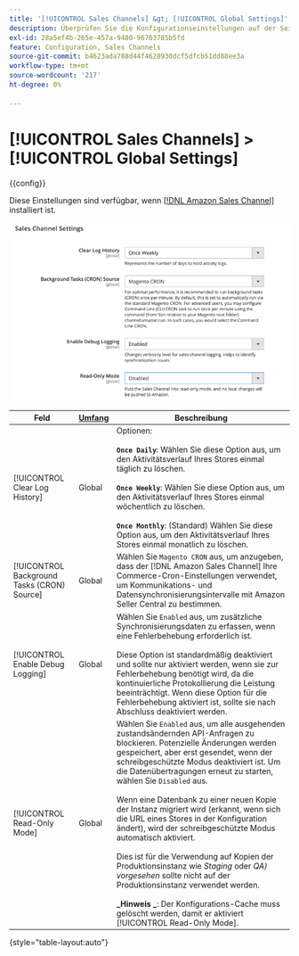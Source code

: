 ```yaml
---
title: '[!UICONTROL Sales Channels] &gt; [!UICONTROL Global Settings]'
description: Überprüfen Sie die Konfigurationseinstellungen auf der Seite [!UICONTROL Sales Channels] &gt; [!UICONTROL Global Settings] des Commerce Admin-Bereichs.
exl-id: 28a5ef4b-265e-457a-9480-96763785b5fd
feature: Configuration, Sales Channels
source-git-commit: b4623ada788d44f4628930dcf5dfcb51dd88ee3a
workflow-type: tm+mt
source-wordcount: '217'
ht-degree: 0%

---
```


# [!UICONTROL Sales Channels] > [!UICONTROL Global Settings]

{{config}}

Diese Einstellungen sind verfügbar, wenn [[!DNL Amazon Sales Channel]](https://experienceleague.adobe.com/docs/commerce-channels/amazon/getting-started/install.html) installiert ist.

![Sales Channel-Einstellungen](./assets/config-sales-channel-global-settings.png)<!-- zoom -->

| Feld | [Umfang](../getting-started/websites-stores-views.md#scope-settings) | Beschreibung |
|-----|---------|------|
| [!UICONTROL Clear Log History] | Global | Optionen: <br/><br/>**`Once Daily`**: Wählen Sie diese Option aus, um den Aktivitätsverlauf Ihres Stores einmal täglich zu löschen.<br/><br/>**`Once Weekly`**: Wählen Sie diese Option aus, um den Aktivitätsverlauf Ihres Stores einmal wöchentlich zu löschen.<br/><br/>**`Once Monthly`**: (Standard) Wählen Sie diese Option aus, um den Aktivitätsverlauf Ihres Stores einmal monatlich zu löschen. |
| [!UICONTROL Background Tasks (CRON) Source] | Global | Wählen Sie `Magento CRON` aus, um anzugeben, dass der [!DNL Amazon Sales Channel] Ihre Commerce-Cron-Einstellungen verwendet, um Kommunikations- und Datensynchronisierungsintervalle mit Amazon Seller Central zu bestimmen. |
| [!UICONTROL Enable Debug Logging] | Global | Wählen Sie `Enabled` aus, um zusätzliche Synchronisierungsdaten zu erfassen, wenn eine Fehlerbehebung erforderlich ist.<br/><br/>Diese Option ist standardmäßig deaktiviert und sollte nur aktiviert werden, wenn sie zur Fehlerbehebung benötigt wird, da die kontinuierliche Protokollierung die Leistung beeinträchtigt. Wenn diese Option für die Fehlerbehebung aktiviert ist, sollte sie nach Abschluss deaktiviert werden. |
| [!UICONTROL Read-Only Mode] | Global | Wählen Sie `Enabled` aus, um alle ausgehenden zustandsändernden API-Anfragen zu blockieren. Potenzielle Änderungen werden gespeichert, aber erst gesendet, wenn der schreibgeschützte Modus deaktiviert ist. Um die Datenübertragungen erneut zu starten, wählen Sie `Disabled` aus.<br/><br/>Wenn eine Datenbank zu einer neuen Kopie der Instanz migriert wird (erkannt, wenn sich die URL eines Stores in der Konfiguration ändert), wird der schreibgeschützte Modus automatisch aktiviert.<br/><br/>Dies ist für die Verwendung auf Kopien der Produktionsinstanz wie _Staging_ oder _QA) vorgesehen_ sollte nicht auf der Produktionsinstanz verwendet werden.<br/><br/>**_Hinweis _**: Der Konfigurations-Cache muss gelöscht werden, damit er aktiviert [!UICONTROL Read-Only Mode]. |

{style="table-layout:auto"}
